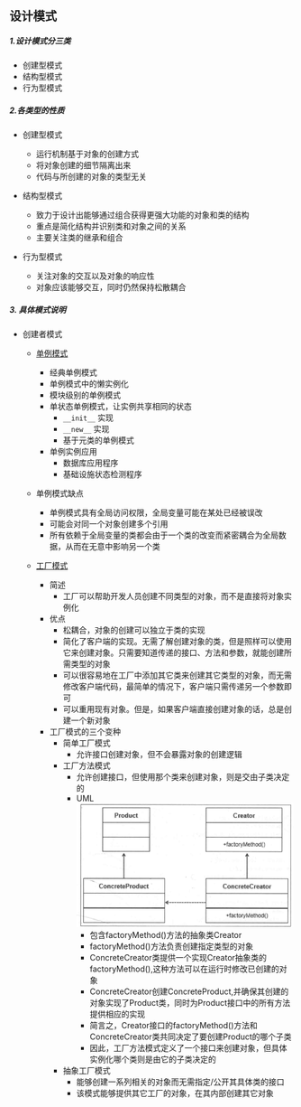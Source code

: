 设计模式
---

##### 1.设计模式分三类

+ 创建型模式
+ 结构型模式
+ 行为型模式

##### 2.各类型的性质

+ 创建型模式
    + 运行机制基于对象的创建方式
    + 将对象创建的细节隔离出来
    + 代码与所创建的对象的类型无关

+ 结构型模式
    + 致力于设计出能够通过组合获得更强大功能的对象和类的结构
    + 重点是简化结构并识别类和对象之间的关系
    + 主要关注类的继承和组合

+ 行为型模式
    + 关注对象的交互以及对象的响应性
    + 对象应该能够交互，同时仍然保持松散耦合

##### 3. 具体模式说明

+ 创建者模式
    + [单例模式](1.singleton.py)
        + 经典单例模式
        + 单例模式中的懒实例化
        + 模块级别的单例模式
        + 单状态单例模式，让实例共享相同的状态
            + `__init__` 实现
            + `__new__` 实现
            + 基于元类的单例模式
        + 单例实例应用
            + 数据库应用程序
            + 基础设施状态检测程序

    + 单例模式缺点
        + 单例模式具有全局访问权限，全局变量可能在某处已经被误改
        + 可能会对同一个对象创建多个引用
        + 所有依赖于全局变量的类都会由于一个类的改变而紧密耦合为全局数据，从而在无意中影响另一个类
    + [工厂模式](2.factory_simple_factory.py)
        + 简述
            + 工厂可以帮助开发人员创建不同类型的对象，而不是直接将对象实例化
        + 优点
            + 松耦合，对象的创建可以独立于类的实现
            + 简化了客户端的实现。无需了解创建对象的类，但是照样可以使用它来创建对象。只需要知道传递的接口、方法和参数，就能创建所需类型的对象
            + 可以很容易地在工厂中添加其它类来创建其它类型的对象，而无需修改客户端代码，最简单的情况下，客户端只需传递另一个参数即可
            + 可以重用现有对象。但是，如果客户端直接创建对象的话，总是创建一个新对象
        + 工厂模式的三个变种
            + 简单工厂模式
                + 允许接口创建对象，但不会暴露对象的创建逻辑
            + 工厂方法模式
                + 允许创建接口，但使用那个类来创建对象，则是交由子类决定的
                + UML
                ![img.png](images/factory_method.png)
                  + 包含factoryMethod()方法的抽象类Creator
                  + factoryMethod()方法负责创建指定类型的对象
                  + ConcreteCreator类提供一个实现Creator抽象类的factoryMethod(),这种方法可以在运行时修改已创建的对象
                  + ConcreteCreator创建ConcreteProduct,并确保其创建的对象实现了Product类，同时为Product接口中的所有方法提供相应的实现
                  + 简言之，Creator接口的factoryMethod()方法和ConcreteCreator类共同决定了要创建Product的哪个子类
                  + 因此，工厂方法模式定义了一个接口来创建对象，但具体实例化哪个类则是由它的子类决定的
            + 抽象工厂模式
                + 能够创建一系列相关的对象而无需指定/公开其具体类的接口
                + 该模式能够提供其它工厂的对象，在其内部创建其它对象
